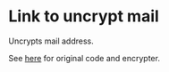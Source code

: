 # Link to uncrypt mail
Uncrypts mail address.

See [here](https://www.math.uni-hamburg.de/it/dienste/encryptma.html) for original code and encrypter.
